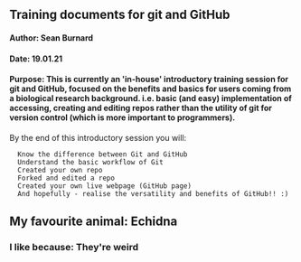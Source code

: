 ## Training documents for git and GitHub

#### Author: Sean Burnard
#### Date: 19.01.21

#### Purpose: This is currently an 'in-house' introductory training session for git and GitHub, focused on the benefits and basics for users coming from a biological research background. i.e. basic (and easy) implementation of accessing, creating and editing repos rather than the utility of git for version control (which is more important to programmers).

By the end of this introductory session you will:   

      Know the difference between Git and GitHub
      Understand the basic workflow of Git
      Created your own repo
      Forked and edited a repo
      Created your own live webpage (GitHub page)
      And hopefully - realise the versatility and benefits of GitHub!! :)

## My favourite animal:		Echidna
### I like because: 		They're weird
